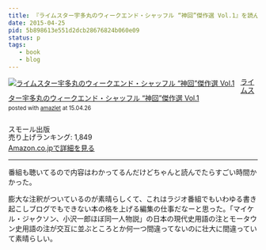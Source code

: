 ```yaml
---
title: 『ライムスター宇多丸のウィークエンド・シャッフル “神回”傑作選 Vol.1』を読んだ
date: 2015-04-25
pid: 5b898613e551d2dcb28676824b060e09
status: p
tags:
   - book
   - blog
---
```


<div class="amazlet-box" style="margin-bottom:0px;"><div class="amazlet-image" style="float:left;margin:0px 12px 1px 0px;"><a href="http://www.amazon.co.jp/exec/obidos/ASIN/4905158265/dotimpact-22/ref=nosim/" name="amazletlink" target="_blank"><img src="http://ecx.images-amazon.com/images/I/51brOJ3zXhL._SL160_.jpg" alt="ライムスター宇多丸のウィークエンド・シャッフル “神回”傑作選 Vol.1" style="border: none;" /></a></div><div class="amazlet-info" style="line-height:120%; margin-bottom: 10px"><div class="amazlet-name" style="margin-bottom:10px;line-height:120%"><a href="http://www.amazon.co.jp/exec/obidos/ASIN/4905158265/dotimpact-22/ref=nosim/" name="amazletlink" target="_blank">ライムスター宇多丸のウィークエンド・シャッフル “神回”傑作選 Vol.1</a><div class="amazlet-powered-date" style="font-size:80%;margin-top:5px;line-height:120%">posted with <a href="http://www.amazlet.com/" title="amazlet" target="_blank">amazlet</a> at 15.04.26</div></div><div class="amazlet-detail"><br />スモール出版 <br />売り上げランキング: 1,849<br /></div><div class="amazlet-sub-info" style="float: left;"><div class="amazlet-link" style="margin-top: 5px"><a href="http://www.amazon.co.jp/exec/obidos/ASIN/4905158265/dotimpact-22/ref=nosim/" name="amazletlink" target="_blank">Amazon.co.jpで詳細を見る</a></div></div></div><div class="amazlet-footer" style="clear: left"></div></div>

---- 

番組も聴いてるので内容はわかってるんだけどちゃんと読んでたらすごい時間かかった。

膨大な注釈がついているのが素晴らしくて、これはラジオ番組でもいわゆる書き起こしブログでもできない本の格を上げる編集の仕事だなーと思った。「マイケル・ジャクソン、小沢一郎ほぼ同一人物説」の日本の現代史用語の注とモータウン史用語の注が交互に並ぶところとか何一つ間違ってないのに壮大に間違っていて素晴らしい。